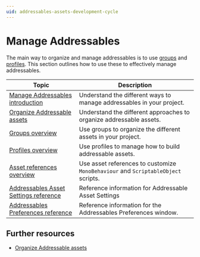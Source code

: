 ```yaml
---
uid: addressables-assets-development-cycle
---
```


# Manage Addressables

The main way to organize and manage addressables is to use [groups](Groups.md) and [profiles](profiles-introduction.md). This section outlines how to use these to effectively manage addressables.


|**Topic**|**Description**|
|---|---|
|[Manage Addressables introduction](manage-addressables-intro.md)|Understand the different ways to manage addressables in your project.|
|[Organize Addressable assets](organize-addressable-assets.md)|Understand the different approaches to organize addressable assets.|
|[Groups overview](Groups.md)|Use groups to organize the different assets in your project.|
|[Profiles overview](AddressableAssetsProfiles.md)|Use profiles to manage how to build addressable assets.|
|[Asset references overview](AssetReferences.md)| Use asset references to customize `MonoBehaviour` and `ScriptableObject` scripts.|
|[Addressables Asset Settings reference](AddressableAssetSettings.md)|Reference information for Addressable Asset Settings|
|[Addressables Preferences reference](addressables-preferences.md)|Reference information for the Addressables Preferences window.|

## Further resources

* [Organize Addressable assets](organize-addressable-assets.md)